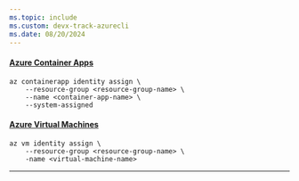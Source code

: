 ```yaml
---
ms.topic: include
ms.custom: devx-track-azurecli
ms.date: 08/20/2024
---
```

#### [Azure Container Apps](#tab/azure-container-app)

```azurecli
az containerapp identity assign \
    --resource-group <resource-group-name> \
    --name <container-app-name> \
    --system-assigned
```

#### [Azure Virtual Machines](#tab/azure-virtual-machines)

```azurecli
az vm identity assign \
    --resource-group <resource-group-name> \
    -name <virtual-machine-name>
```

---
